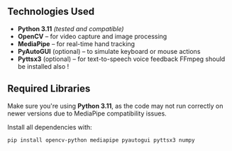 ##  Technologies Used

- **Python 3.11** *(tested and compatible)*
- **OpenCV** – for video capture and image processing
- **MediaPipe** – for real-time hand tracking
- **PyAutoGUI** (optional) – to simulate keyboard or mouse actions
- **Pyttsx3** (optional) – for text-to-speech voice feedback
FFmpeg should be installed also ! 

## Required Libraries

Make sure you're using **Python 3.11**, as the code may not run correctly on newer versions due to MediaPipe compatibility issues.

Install all dependencies with:

```bash
pip install opencv-python mediapipe pyautogui pyttsx3 numpy
